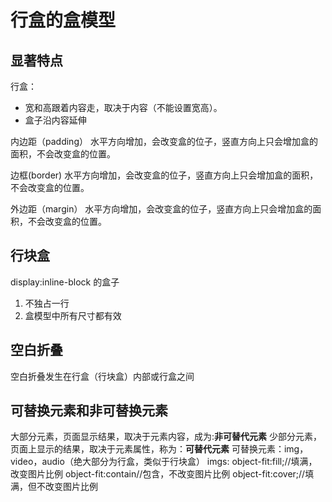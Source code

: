 # 行盒的盒模型

## 显著特点
行盒：
- 宽和高跟着内容走，取决于内容（不能设置宽高）。
- 盒子沿内容延伸

内边距（padding）
    水平方向增加，会改变盒的位子，竖直方向上只会增加盒的面积，不会改变盒的位置。

边框(border)
    水平方向增加，会改变盒的位子，竖直方向上只会增加盒的面积，不会改变盒的位置。

外边距（margin）
    水平方向增加，会改变盒的位子，竖直方向上只会增加盒的面积，不会改变盒的位置。

## 行块盒

display:inline-block 的盒子
1. 不独占一行
2. 盒模型中所有尺寸都有效


## 空白折叠
空白折叠发生在行盒（行块盒）内部或行盒之间

## 可替换元素和非可替换元素
大部分元素，页面显示结果，取决于元素内容，成为:**非可替代元素**
少部分元素，页面上显示的结果，取决于元素属性，称为：**可替代元素**
可替换元素：img，video，audio（绝大部分为行盒，类似于行块盒）
imgs:   object-fit:fill;//填满，改变图片比例
        object-fit:contain//包含，不改变图片比例
        object-fit:cover;//填满，但不改变图片比例